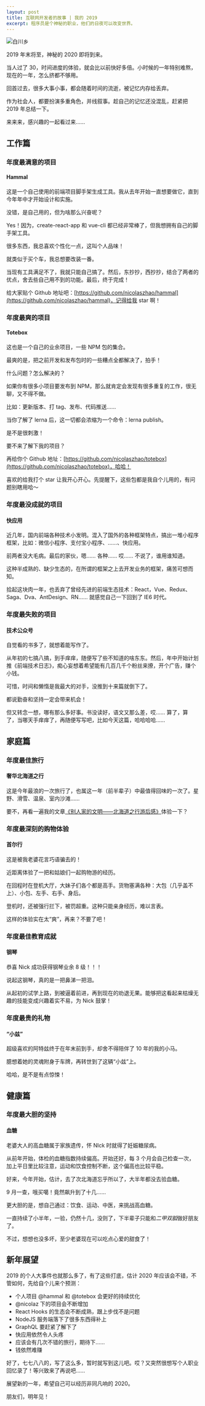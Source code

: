 ```yaml
---
layout: post
title: 互联网开发者的故事 | 我的 2019
excerpt: 程序员是个神秘的职业，他们的日夜可以改变世界。
---
```


![白川乡](/assets/post-images/2019-12-20/1.jpeg)

2019 年末将至，神秘的 2020 即将到来。

当人过了 30，时间进度的体验，就会比以前快好多倍。小时候的一年特别难熬，现在的一年，怎么挤都不够用。

回首过去，很多大事小事，都会随着时间的流逝，被记忆内存给丢弃。

作为社会人，都要扮演多重角色，并线叙事。趁自己的记忆还没混乱，赶紧把 2019 年总结一下。

来来来，感兴趣的一起看过来……

## 工作篇

### 年度最满意的项目

#### Hammal

这是一个自己使用的前端项目脚手架生成工具。我从去年开始一直想要做它，直到今年年中才开始设计和实施。

没错，是自己用的，但为啥那么兴奋呢？

Yes！因为，create-react-app 和 vue-cli 都已经非常棒了，但我想拥有自己的脚手架工具。

很多东西，我总喜欢个性化一点，这叫个人品味！

就类似于买个车，我总想要改装一番。

当现有工具满足不了，我就只能自己搞了。然后，东抄抄，西抄抄，结合了两者的优点，舍去些自己用不到的功能。最后，终于完成！

给大家贴个 Github 地址吧：[https://github.com/nicolaszhao/hammal](https://github.com/nicolaszhao/hammal)，记得给我 star 啊！

### 年度最爽的项目

#### Totebox

这也是一个自己的业余项目，一些 NPM 包的集合。

最爽的是，把之前开发和发布包时的一些糟点全都解决了，拍手！

什么问题？怎么解决的？

如果你有很多小项目要发布到 NPM，那么就肯定会发现有很多重复的工作，很无聊，又不得不做。

比如：更新版本、打 tag、发布、代码推送……

当你了解了 lerna 后，这一切都会浓缩为一个命令：lerna publish。

是不是很刺激！

要不来了解下我的项目？

再给你个 Github 地址：[https://github.com/nicolaszhao/totebox](https://github.com/nicolaszhao/totebox)，哈哈！

喜欢的给我打个 star 让我开心开心。先提醒下，这些包都是我自个儿用的，有问题别瞎用哈～

### 年度最没成就的项目

#### 快应用

近几年，国内前端各种技术小发明。混入了国外的各种框架特点，搞出一堆小程序框架，比如：微信小程序、支付宝小程序、……、快应用。

前两者没大毛病。最后的家伙，嗯…… 各种…… 哎…… 不说了，谁用谁知道。

这种半成熟的、缺少生态的，在所谓的框架之上去开发业务的框架，痛苦可想而知。

拾起这块肉一年，也丢弃了曾经先进的前端生态技术：React，Vue、Redux、Saga、Dva、AntDesign、RN…… 就感觉自己一下回到了 IE6 时代。

### 年度最失败的项目

#### 技术公众号

自觉看的书多了，就想着能写作了。

从年初的七搞八搞，到手痒痒，随便写了些不知道的啥东东。然后，年中开始计划推《前端技术日志》，痴心妄想着希望能有几百几千个粉丝来撩，开个广告，赚个小钱。

可惜，时间和懒惰是我最大的对手，没推到十来篇就倒下了。

都说勤奋和坚持一定会带来机会！

但又转念一想，哪有那么多好事。书没读好，语文又那么差，哎…… 算了，算了，当哪天手痒痒了，再随便写写吧，比如今天这篇，哈哈哈哈……

## 家庭篇

### 年度最佳旅行

#### 奢华北海道之行

这是今年最浪的一次旅行了，也属这一年（前半辈子）中最值得回味的一次了。星野、滑雪、温泉、室内沙滩……

要不，再看一遍我的文章[《别人家的文明——北海道之行游后感》](https://nicolaszhao.com/life/2019/01/26/hokkaido.html)体验一下？

### 年度最深刻的购物体验

#### 首尔行

这是被我老婆花言巧语骗去的！

近距离体验了一把和姑娘们一起购物游的经历。

在回程时在登机大厅，大妹子们各个都是高手。货物塞满各种：大包（几乎盖不上）、小包、左手、右手、身后。

登机时，还被强行拦下，被罚超重。这种只能亲身经历，难以言表。

这样的体验实在太“爽”，再来？不要了吧！

### 年度最佳教育成就

#### 钢琴

恭喜 Nick 成功获得钢琴业余 8 级！！！

说起这钢琴，真的是一把鼻涕一把泪。

从起初的试学上路，到被逼着前进，再到现在的劝退无果。能够把这看起来枯燥无趣的技能变成兴趣着实不易，为 Nick 鼓掌！

### 年度最贵的礼物

#### “小兹”

超级喜欢的阿特兹终于在年末前到手，却舍不得陪伴了 10 年的我的小马。

臆想着她的灵魂附身于车牌，再转世到了这辆“小兹”上。

哈哈，是不是有点惊悚！

## 健康篇

### 年度最大胆的坚持

#### 血糖

老婆大人的高血糖属于家族遗传，怀 NIck 时就得了妊娠糖尿病。

从前年开始，体检的血糖指数持续偏高。开始还好，每 3 个月会自己检查一次，加上平日里比较注意，运动和饮食控制不断，这个偏高也比较平稳。

好来，今年开始，估计，去了次北海道忘乎所以了，大半年都没去验血糖。

9 月一查，哦买噶！竟然飙升到了十几……

更大胆的是，想自己通过：饮食、运动、中医，来挑战高血糖。

一直持续了小半年，一验，仍然十几，没则了，下半辈子只能和*二甲双胍*做好朋友了。

不过，想想也没多坏，至少老婆现在可以吃点心爱的甜食了！

## 新年展望

2019 的个人大事件也就那么多了，有了这些打底，估计 2020 年应该会不错，不管如何，先给自个儿来个预测：

* 个人项目 @hammal 和 @totebox 会更好的持续优化
* @nicolaz 下的项目会不断增加
* React Hooks 的生态会不断成熟，跟上步伐不是问题
* NodeJS 服务端落下了很多东西得补上
* GraphQL 要赶紧了解下了
* 快应用依然令人头疼
* 应该会有几次不错的旅行，期待下……
* 钱依然难赚

好了，七七八八的，写了这么多，暂时就写到这儿吧。哎？又突然很想写个人职业回忆录了！等兴致来了再说吧……

展望新的一年，希望自己可以经历非同凡响的 2020。

朋友们，明年见！
